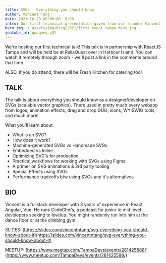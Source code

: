 ```yaml
---
title: SVGs - Everything you should know
author: Vincent Tang
date: 2021-10-28 00:00:00 -5:00
intro: Our first technical presentation given from our founder Vincent Tang
hero_img: /_assets/img/blog/2021/first_event_tampa_devs.jpg
youtube_id: qwoqmeq_zQY
---
```


We're hosting our first technical talk! This talk is in partnership with ReactJS Tampa and will be held be at ReliaQuest over in Harbour Island. You can watch it remotely through zoom - we'll post a link in the comments around that time

ALSO, if you do attend, there will be Fresh Kitchen for catering too!

## TALK

The talk is about everything you should know as a designer/developer on SVGs (scalable vector graphics). There used in pretty much every webapp from logos, animation effects, drag and drop GUIs, icons, WYISWIG tools, and much more!

What you'll learn about:

- What is an SVG?
- How does it work?
- Machine-generated SVGs vs Handmade SVGs
- Embedded vs Inline
- Optimizing SVG's for production
- Practical workflows for working with SVGs using Figma
- A primer on SVG animations & 3rd party tooling
- Special Effects using SVGs
- Performance tradeoffs b/w using SVGs and it's alternatives

## BIO

Vincent is a fullstack developer with 3 years of experience in React, Angular, Vue. He runs CodeChefs, a podcast for junior to mid level developers seeking to levelup. You might randomly run into him at the dance floor or at the climbing gym

SLIDES: [https://slides.com/vincentntang/svg-everything-you-should-know-about-it](https://slides.com/vincentntang/svg-everything-you-should-know-about-it)

MEETUP: [https://www.meetup.com/TampaDevs/events/281425588/](https://www.meetup.com/TampaDevs/events/281425588/)